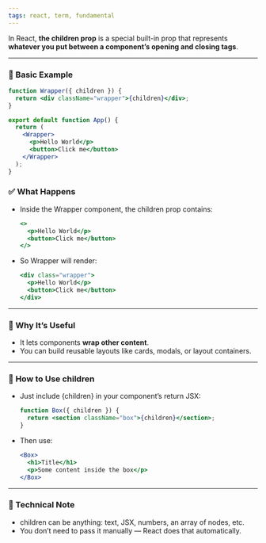 ```yaml
---
tags: react, term, fundamental
---
```


In React, **the children prop** is a special built-in prop that represents **whatever you put between a component’s opening and closing tags**.

---

### **🔹 Basic Example**

```jsx
function Wrapper({ children }) {
  return <div className="wrapper">{children}</div>;
}

export default function App() {
  return (
    <Wrapper>
      <p>Hello World</p>
      <button>Click me</button>
    </Wrapper>
  );
}
```

### **✅ What Happens**

- Inside the Wrapper component, the children prop contains:
	```jsx
	<>
	  <p>Hello World</p>
	  <button>Click me</button>
	</>
	```

- So Wrapper will render:
	```jsx
	<div class="wrapper">
	  <p>Hello World</p>
	  <button>Click me</button>
	</div>
	```

---

### **🔹 Why It’s Useful**

- It lets components **wrap other content**.
- You can build reusable layouts like cards, modals, or layout containers.

---

### **🔹 How to Use children**

- Just include {children} in your component’s return JSX:
	```jsx
	function Box({ children }) {
	  return <section className="box">{children}</section>;
	}
	```

- Then use:
	```jsx
	<Box>
	  <h1>Title</h1>
	  <p>Some content inside the box</p>
	</Box>
	```

---

### **🔹 Technical Note**
- children can be anything: text, JSX, numbers, an array of nodes, etc.
- You don’t need to pass it manually — React does that automatically.